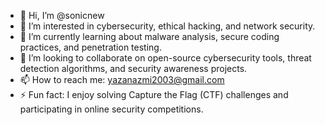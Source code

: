 - 👋 Hi, I’m @sonicnew
- 👀 I’m interested in cybersecurity, ethical hacking, and network security.
- 🌱 I’m currently learning about malware analysis, secure coding practices, and penetration testing.
- 💞️ I’m looking to collaborate on open-source cybersecurity tools, threat detection algorithms, and security awareness projects.
- 📫 How to reach me: yazanazmi2003@gmail.com
- ⚡ Fun fact: I enjoy solving Capture the Flag (CTF) challenges and participating in online security competitions.


<!---
sonicnew/sonicnew is a ✨ special ✨ repository because its `README.md` (this file) appears on your GitHub profile.
You can click the Preview link to take a look at your changes.
--->
